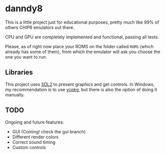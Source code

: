 # danndy8
This is a little project just for educational purposes, pretty much like 99% of others CHIP8 emulators out there.

CPU and GPU are completely implemented and functional, passing all tests.

Please, as of right now place your ROMS on the folder called ```ROMS``` (which already has some of them), from which the emulator will ask you choose the one you want to run.

## Libraries

This project uses [SDL2](https://www.libsdl.org/download-2.0.php) to present graphics and get controls. In Windows, my recommendation is to use [vcpkg](https://vcpkg.io/en/index.html), but there is also the option of doing it manually.

## TODO

Ongoing and future features:

 - GUI (Coming! check the gui branch)
 - Different render colors
 - Correct sound timing
 - Custom controls
